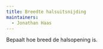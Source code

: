 ```yaml
---
title: Breedte halsuitsnijding
maintainers:
  - Jonathan Haas
---
```


Bepaalt hoe breed de halsopening is.
